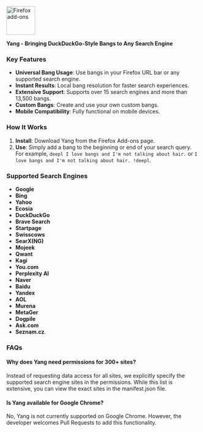   <a href="https://addons.mozilla.org/addon/yang-addon/">
    <picture>
      <source srcset="https://i.imgur.com/ZluoP7T.png" media="(prefers-color-scheme: dark)">
      <img height="75" src="https://i.imgur.com/4PobQqE.png" alt="Firefox add-ons"></picture></a>
  <a/>


**Yang - Bringing DuckDuckGo-Style Bangs to Any Search Engine**

### Key Features
- **Universal Bang Usage**: Use bangs in your Firefox URL bar or any supported search engine.
- **Instant Results**: Local bang resolution for faster search experiences.
- **Extensive Support**: Supports over 15 search engines and more than 13,500 bangs.
- **Custom Bangs**: Create and use your own custom bangs.
- **Mobile Compatibility**: Fully functional on mobile devices.

### How It Works
1. **Install**: Download Yang from the Firefox Add-ons page.
2. **Use**: Simply add a bang to the beginning or end of your search query. For example, `deepl I love bangs and I'm not talking about hair.` or `I love bangs and I'm not talking about hair. !deepl`.

### Supported Search Engines
- **Google**
- **Bing**
- **Yahoo**
- **Ecosia**
- **DuckDuckGo**
- **Brave Search**
- **Startpage**
- **Swisscows**
- **SearX(NG)**
- **Mojeek**
- **Qwant**
- **Kagi**
- **You.com**
- **Perplexity AI**
- **Naver**
- **Baidu**
- **Yandex**
- **AOL**
- **Murena**
- **MetaGer**
- **Dogpile**
- **Ask.com**
- **Seznam.cz**.

### FAQs
#### Why does Yang need permissions for 300+ sites?
Instead of requesting data access for all sites, we explicitly specify the supported search engine sites in the permissions. While this list is extensive, you can view the exact sites in the manifest.json file.

#### Is Yang available for Google Chrome?
No, Yang is not currently supported on Google Chrome. However, the developer welcomes Pull Requests to add this functionality.
